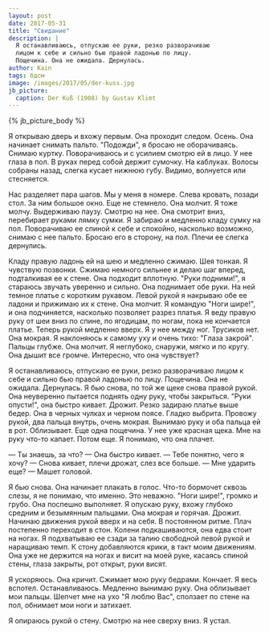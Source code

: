 ```yaml
---
layout: post
date: 2017-05-31
title: "Свидание"
description: |
  Я останавливаюсь, отпускаю ее руки, резко разворачиваю
  лицом к себе и сильно бью правой ладонью по лицу.
  Пощечина. Она не ожидала. Дернулась.
author: Kain
tags: бдсм
image: /images/2017/05/der-kuss.jpg
jb_picture:
  caption: Der Kuß (1908) by Gustav Klimt
---
```


{% jb_picture_body %}

Я открываю дверь и вхожу первым. Она проходит следом. Осень. Она
начинает снимать пальто. "Подожди", я бросаю не оборачиваясь.
Снимаю куртку. Поворачиваюсь и с усилием смотрю ей в лицо.
У нее глаза в пол. В руках перед собой держит сумочку. На каблуках. Волосы
собраны назад, слегка кусает нижнюю губу. Видимо, волнуется или стесняется.

<!--more-->

Нас разделяет пара шагов. Мы у меня в номере. Слева кровать, позади стол.
За ним большое окно. Еще не стемнело. Она молчит. Я тоже молчу.
Выдерживаю паузу. Смотрю на нее. Она смотрит вниз,
перебирает руками лямку сумки. Я забираю и медленно кладу сумку на пол.
Поворачиваю ее спиной к себе и спокойно, насколько возможно, снимаю с нее пальто.
Бросаю его в сторону, на пол. Плечи ее слегка дернулись.

Кладу правую ладонь ей на шею и медленно сжимаю. Шея тонкая. Я чувствую позвонки.
Сжимаю немного сильнее и делаю шаг вперед, подталкивая ее к стене. Она подходит
вплотную. "Руки подними!", я стараюсь звучать уверенно и сильно.
Она поднимает обе руки. На ней темное платье
с коротким рукавом. Левой рукой я накрываю обе ее ладони и прижимаю их к стене.
Она молчит. Я командую "Ноги шире!", и она подчиняется, насколько позволяет
разрез платья. Я веду правую руку от шеи вниз по спине, по ягодицам,
по ногам, пока не кончается платье. Теперь рукой медленно вверх.
Я у нее между ног. Трусиков нет. Она мокрая. Я наклоняюсь
к самому уху и очень тихо: "Глаза закрой". Пальцы глубже.
Она молчит. Я неглубоко, снаружи, мягко и по кругу. Она дышит все громче.
Интересно, что она чувствует?

Я останавливаюсь, отпускаю ее руки, резко разворачиваю лицом к себе и сильно бью
правой ладонью по лицу. Пощечина. Она не ожидала. Дернулась.
Я бью снова, по той же щеке снова правой рукой. Она неуверенно
пытается поднять одну руку, чтобы закрыться. "Руки опусти!", она быстро кивает.
Дрожит. Резко задираю платье выше бедер. Она в черных чулках и черном поясе.
Гладко выбрита. Провожу рукой, два пальца внутрь, очень мокрая.
Вынимаю руку и оба пальца ей в рот. Облизывает.
Еще одна пощечина. У нее уже красная щека. Мне на руку что-то капает. Потом еще.
Я понимаю, что она плачет.

&mdash; Ты знаешь, за что? &mdash; Она быстро кивает.
&mdash; Тебе понятно, чего я хочу? &mdash; Снова кивает, плечи дрожат,
слез все больше. &mdash; Мне ударить еще? &mdash; Машет головой.

Я бью снова. Она начинает плакать в голос. Что-то бормочет сквозь слезы,
я не понимаю, что именно. Это неважно. "Ноги шире!", громко и грубо. Она
поспешно выполняет. Я опускаю руку, вхожу глубоко средним и безымянным
пальцами. Она мокрая и горячая. Дрожит. Начинаю движения рукой
вверх и на себя. В постоянном ритме. Плач постепенно переходит в стон.
Колени подкашиваются, она едва стоит на ногах.
Я подхватываю ее сзади за талию свободной левой рукой и наращиваю темп.
К стону добавляются крики, в такт моим движениям. Она уже не держится
на ногах и висит на моей руке, касаясь спиной стены,
глаза закрыты, рот открыт, руки висят.

Я ускоряюсь. Она кричит. Сжимает мою руку бедрами. Кончает. Я весь вспотел.
Останавливаюсь. Медленно вынимаю руку. Она облизывает мои пальцы.
Шепчет мне на ухо "Я люблю Вас", сползает по стене на пол, обнимает
мои ноги и затихает.

Я опираюсь рукой о стену. Смотрю на нее сверху вниз. Я устал.

